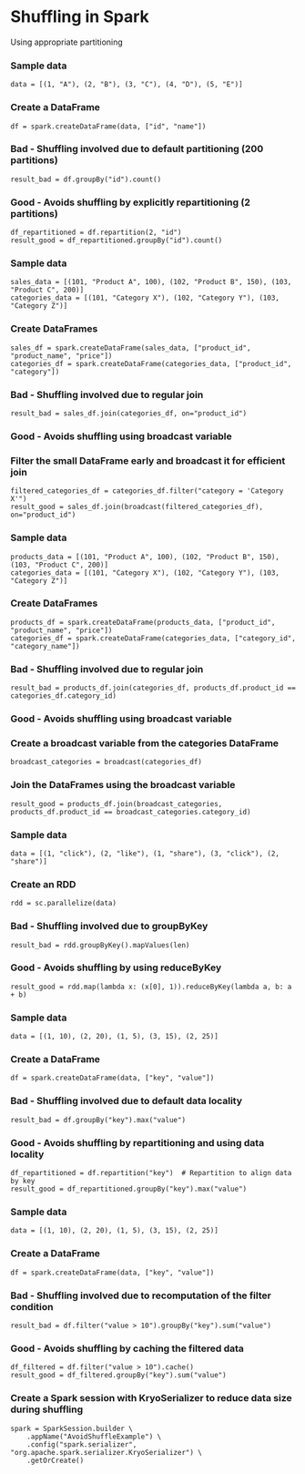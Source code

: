 # Shuffling in Spark

Using appropriate partitioning
### Sample data
```
data = [(1, "A"), (2, "B"), (3, "C"), (4, "D"), (5, "E")]
```
### Create a DataFrame
```
df = spark.createDataFrame(data, ["id", "name"])
```
### Bad - Shuffling involved due to default partitioning (200 partitions)
```
result_bad = df.groupBy("id").count()
```
### Good - Avoids shuffling by explicitly repartitioning (2 partitions)
```
df_repartitioned = df.repartition(2, "id")
result_good = df_repartitioned.groupBy("id").count()
```


### Sample data
```
sales_data = [(101, "Product A", 100), (102, "Product B", 150), (103, "Product C", 200)]
categories_data = [(101, "Category X"), (102, "Category Y"), (103, "Category Z")]
```

### Create DataFrames
```
sales_df = spark.createDataFrame(sales_data, ["product_id", "product_name", "price"])
categories_df = spark.createDataFrame(categories_data, ["product_id", "category"])
```

### Bad - Shuffling involved due to regular join
```
result_bad = sales_df.join(categories_df, on="product_id")
```

### Good - Avoids shuffling using broadcast variable
### Filter the small DataFrame early and broadcast it for efficient join
```
filtered_categories_df = categories_df.filter("category = 'Category X'")
result_good = sales_df.join(broadcast(filtered_categories_df), on="product_id")
```

### Sample data
```
products_data = [(101, "Product A", 100), (102, "Product B", 150), (103, "Product C", 200)]
categories_data = [(101, "Category X"), (102, "Category Y"), (103, "Category Z")]
```
### Create DataFrames
```
products_df = spark.createDataFrame(products_data, ["product_id", "product_name", "price"])
categories_df = spark.createDataFrame(categories_data, ["category_id", "category_name"])
```
### Bad - Shuffling involved due to regular join
```
result_bad = products_df.join(categories_df, products_df.product_id == categories_df.category_id)
```
### Good - Avoids shuffling using broadcast variable
### Create a broadcast variable from the categories DataFrame
```
broadcast_categories = broadcast(categories_df)
```

### Join the DataFrames using the broadcast variable
```
result_good = products_df.join(broadcast_categories, products_df.product_id == broadcast_categories.category_id)
```

### Sample data
```
data = [(1, "click"), (2, "like"), (1, "share"), (3, "click"), (2, "share")]
```
### Create an RDD
```
rdd = sc.parallelize(data)
```
### Bad - Shuffling involved due to groupByKey
```
result_bad = rdd.groupByKey().mapValues(len)
```
### Good - Avoids shuffling by using reduceByKey
```
result_good = rdd.map(lambda x: (x[0], 1)).reduceByKey(lambda a, b: a + b)
```

### Sample data
```
data = [(1, 10), (2, 20), (1, 5), (3, 15), (2, 25)]
```
### Create a DataFrame
```
df = spark.createDataFrame(data, ["key", "value"])
```
### Bad - Shuffling involved due to default data locality
```
result_bad = df.groupBy("key").max("value")
```

### Good - Avoids shuffling by repartitioning and using data locality
```
df_repartitioned = df.repartition("key")  # Repartition to align data by key
result_good = df_repartitioned.groupBy("key").max("value")
```

### Sample data
```
data = [(1, 10), (2, 20), (1, 5), (3, 15), (2, 25)]
```
### Create a DataFrame
```
df = spark.createDataFrame(data, ["key", "value"])
```

### Bad - Shuffling involved due to recomputation of the filter condition
```
result_bad = df.filter("value > 10").groupBy("key").sum("value")
```
### Good - Avoids shuffling by caching the filtered data
```
df_filtered = df.filter("value > 10").cache()
result_good = df_filtered.groupBy("key").sum("value")
```

### Create a Spark session with KryoSerializer to reduce data size during shuffling
```
spark = SparkSession.builder \
    .appName("AvoidShuffleExample") \
    .config("spark.serializer", "org.apache.spark.serializer.KryoSerializer") \
    .getOrCreate()
```